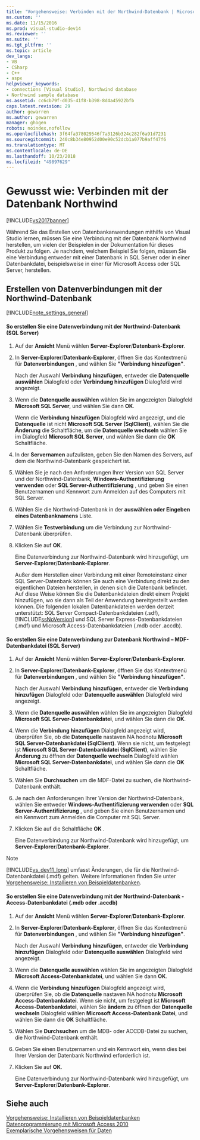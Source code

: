 ```yaml
---
title: 'Vorgehensweise: Verbinden mit der Northwind-Datenbank | Microsoft-Dokumentation'
ms.custom: ''
ms.date: 11/15/2016
ms.prod: visual-studio-dev14
ms.reviewer: ''
ms.suite: ''
ms.tgt_pltfrm: ''
ms.topic: article
dev_langs:
- VB
- CSharp
- C++
- aspx
helpviewer_keywords:
- connections [Visual Studio], Northwind database
- Northwind sample database
ms.assetid: cc6cb79f-d035-41f8-b398-8d4a45922bfb
caps.latest.revision: 29
author: gewarren
ms.author: gewarren
manager: ghogen
robots: noindex,nofollow
ms.openlocfilehash: 3f64fa378029546f7a3126b324c282f6a91d7231
ms.sourcegitcommit: 240c8b34e80952d00e90c52dcb1a077b9aff47f6
ms.translationtype: MT
ms.contentlocale: de-DE
ms.lasthandoff: 10/23/2018
ms.locfileid: "49897629"
---
```

# <a name="how-to-connect-to-the-northwind-database"></a>Gewusst wie: Verbinden mit der Datenbank Northwind
[!INCLUDE[vs2017banner](../includes/vs2017banner.md)]

Während Sie das Erstellen von Datenbankanwendungen mithilfe von Visual Studio lernen, müssen Sie eine Verbindung mit der Datenbank Northwind herstellen, um vielen der Beispielen in der Dokumentation für dieses Produkt zu folgen. Je nachdem, welchem Beispiel Sie folgen, müssen Sie eine Verbindung entweder mit einer Datenbank in SQL Server oder in einer Datenbankdatei, beispielsweise in einer für Microsoft Access oder SQL Server, herstellen.  
  
## <a name="creating-data-connections-to-the-northwind-database"></a>Erstellen von Datenverbindungen mit der Northwind-Datenbank  
 [!INCLUDE[note_settings_general](../includes/note-settings-general-md.md)]  
  
#### <a name="to-create-a-data-connection-to-the-northwind-database-sql-server"></a>So erstellen Sie eine Datenverbindung mit der Northwind-Datenbank (SQL Server)  
  
1. Auf der **Ansicht** Menü wählen **Server-Explorer**/**Datenbank-Explorer**.  
  
2. In **Server-Explorer**/**Datenbank-Explorer**, öffnen Sie das Kontextmenü für **Datenverbindungen** , und wählen Sie **"Verbindung hinzufügen"**.  
  
    Nach der Auswahl **Verbindung hinzufügen**, entweder die **Datenquelle auswählen** Dialogfeld oder **Verbindung hinzufügen** Dialogfeld wird angezeigt.  
  
3. Wenn die **Datenquelle auswählen** wählen Sie im angezeigten Dialogfeld **Microsoft SQL Server**, und wählen Sie dann **OK**.  
  
    Wenn die **Verbindung hinzufügen** Dialogfeld wird angezeigt, und die **Datenquelle** ist nicht **Microsoft SQL Server (SqlClient)**, wählen Sie die **Änderung** die Schaltfläche, um die **Datenquelle wechseln** wählen Sie im Dialogfeld **Microsoft SQL Server**, und wählen Sie dann die **OK** Schaltfläche.  
  
4. In der **Servernamen** aufzulisten, geben Sie den Namen des Servers, auf dem die Northwind-Datenbank gespeichert ist.  
  
5. Wählen Sie je nach den Anforderungen Ihrer Version von SQL Server und der Northwind-Datenbank, **Windows-Authentifizierung verwenden** oder **SQL Server-Authentifizierung** , und geben Sie einen Benutzernamen und Kennwort zum Anmelden auf des Computers mit SQL Server.  
  
6. Wählen Sie die Northwind-Datenbank in der **auswählen oder Eingeben eines Datenbanknamens** Liste.  
  
7. Wählen Sie **Testverbindung** um die Verbindung zur Northwind-Datenbank überprüfen.  
  
8. Klicken Sie auf **OK**.  
  
    Eine Datenverbindung zur Northwind-Datenbank wird hinzugefügt, um **Server-Explorer**/**Datenbank-Explorer**.  
  
   Außer dem Herstellen einer Verbindung mit einer Remoteinstanz einer SQL Server-Datenbank können Sie auch eine Verbindung direkt zu den eigentlichen Dateien herstellen, in denen sich die Datenbank befindet. Auf diese Weise können Sie die Datenbankdateien direkt einem Projekt hinzufügen, wo sie dann als Teil der Anwendung bereitgestellt werden können. Die folgenden lokalen Datenbankdateien werden derzeit unterstützt: SQL Server Compact-Datenbankdateien (.sdf), [!INCLUDE[ssNoVersion](../includes/ssnoversion-md.md)] und SQL Server Express-Datenbankdateien (.mdf) und Microsoft Access-Datenbankdateien (.mdb oder .accdb).  
  
#### <a name="to-create-a-data-connection-to-the-northwind-databasesql-server-database-file-mdf"></a>So erstellen Sie eine Datenverbindung zur Datenbank Northwind – MDF-Datenbankdatei (SQL Server)  
  
1.  Auf der **Ansicht** Menü wählen **Server-Explorer**/**Datenbank-Explorer**.  
  
2.  In **Server-Explorer**/**Datenbank-Explorer**, öffnen Sie das Kontextmenü für **Datenverbindungen** , und wählen Sie **"Verbindung hinzufügen"**.  
  
     Nach der Auswahl **Verbindung hinzufügen**, entweder die **Verbindung hinzufügen** Dialogfeld oder **Datenquelle auswählen** Dialogfeld wird angezeigt.  
  
3.  Wenn die **Datenquelle auswählen** wählen Sie im angezeigten Dialogfeld **Microsoft SQL Server-Datenbankdatei**, und wählen Sie dann die **OK**.  
  
4.  Wenn die **Verbindung hinzufügen** Dialogfeld angezeigt wird, überprüfen Sie, ob die **Datenquelle** nastaven NA hodnotu **Microsoft SQL Server-Datenbankdatei (SqlClient)**. Wenn sie nicht, um festgelegt ist **Microsoft SQL Server-Datenbankdatei (SqlClient)**, wählen Sie **Änderung** zu öffnen der **Datenquelle wechseln** Dialogfeld wählen **Microsoft SQL Server-Datenbankdatei**, und wählen Sie dann die **OK** Schaltfläche.  
  
5.  Wählen Sie **Durchsuchen** um die MDF-Datei zu suchen, die Northwind-Datenbank enthält.  
  
6.  Je nach den Anforderungen Ihrer Version der Northwind-Datenbank, wählen Sie entweder **Windows-Authentifizierung verwenden** oder **SQL Server-Authentifizierung** , und geben Sie einen Benutzernamen und ein Kennwort zum Anmelden die Computer mit SQL Server.  
  
7.  Klicken Sie auf die Schaltfläche **OK** .  
  
     Eine Datenverbindung zur Northwind-Datenbank wird hinzugefügt, um **Server-Explorer**/**Datenbank-Explorer**.  
  
> [!NOTE]
>  [!INCLUDE[vs_dev11_long](../includes/vs-dev11-long-md.md)] umfasst Änderungen, die für die Northwind-Datenbankdatei (.mdf) gelten. Weitere Informationen finden Sie unter [Vorgehensweise: Installieren von Beispieldatenbanken](../data-tools/how-to-install-sample-databases.md).  
  
#### <a name="to-create-a-data-connection-to-the-northwind-databaseaccess-database-file-mdb-or-accdb"></a>So erstellen Sie eine Datenverbindung mit der Northwind-Datenbank - Access-Datenbankdatei (.mdb oder .accdb)  
  
1.  Auf der **Ansicht** Menü wählen **Server-Explorer**/**Datenbank-Explorer**.  
  
2.  In **Server-Explorer**/**Datenbank-Explorer**, öffnen Sie das Kontextmenü für **Datenverbindungen** , und wählen Sie **"Verbindung hinzufügen"**.  
  
     Nach der Auswahl **Verbindung hinzufügen**, entweder die **Verbindung hinzufügen** Dialogfeld oder **Datenquelle auswählen** Dialogfeld wird angezeigt.  
  
3.  Wenn die **Datenquelle auswählen** wählen Sie im angezeigten Dialogfeld **Microsoft Access-Datenbankdatei**, und wählen Sie dann **OK**.  
  
4.  Wenn die **Verbindung hinzufügen** Dialogfeld angezeigt wird, überprüfen Sie, ob die **Datenquelle** nastaven NA hodnotu **Microsoft Access-Datenbankdatei**. Wenn sie nicht, um festgelegt ist **Microsoft Access-Datenbankdatei**, wählen Sie **ändern** zu öffnen der **Datenquelle wechseln** Dialogfeld wählen **Microsoft Access-Datenbank Datei**, und wählen Sie dann die **OK** Schaltfläche.  
  
5.  Wählen Sie **Durchsuchen** um die MDB- oder ACCDB-Datei zu suchen, die Northwind-Datenbank enthält.  
  
6.  Geben Sie einen Benutzernamen und ein Kennwort ein, wenn dies bei Ihrer Version der Datenbank Northwind erforderlich ist.  
  
7.  Klicken Sie auf **OK**.  
  
     Eine Datenverbindung zur Northwind-Datenbank wird hinzugefügt, um **Server-Explorer**/**Datenbank-Explorer**.  
  
## <a name="see-also"></a>Siehe auch  
 [Vorgehensweise: Installieren von Beispieldatenbanken](../data-tools/how-to-install-sample-databases.md)   
 [Datenprogrammierung mit Microsoft Access 2010](http://msdn.microsoft.com/library/office/ff965871.aspx)   
 [Exemplarische Vorgehensweisen für Daten](http://msdn.microsoft.com/library/15a88fb8-3bee-4962-914d-7a1f8bd40ec4)